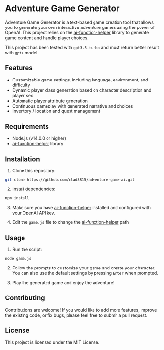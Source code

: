 # Adventure Game Generator

Adventure Game Generator is a text-based game creation tool that allows you to generate your own interactive adventure games using the power of OpenAI. This project relies on the [ai-function-helper](https://github.com/Clad3815/ai-function-helper/) library to generate game content and handle player choices.

This project has been tested with `gpt3.5-turbo` and must return better result with `gpt4` model.

## Features

- Customizable game settings, including language, environment, and difficulty
- Dynamic player class generation based on character description and player sex
- Automatic player attribute generation
- Continuous gameplay with generated narrative and choices
- Inventory / location and quest management

## Requirements

- Node.js (v14.0.0 or higher)
- [ai-function-helper](https://github.com/Clad3815/ai-function-helper/) library


## Installation

1. Clone this repository:

```bash
git clone https://github.com/clad3815/adventure-game-ai.git
```

2. Install dependencies:

```bash
npm install
```

3. Make sure you have [ai-function-helper](https://github.com/Clad3815/ai-function-helper/) installed and configured with your OpenAI API key.

4. Edit the `game.js` file to change the [ai-function-helper](https://github.com/Clad3815/ai-function-helper/) path


## Usage

1. Run the script:

```bash
node game.js
```

2. Follow the prompts to customize your game and create your character. You can also use the default settings by pressing `Enter` when prompted.

3. Play the generated game and enjoy the adventure!

## Contributing

Contributions are welcome! If you would like to add more features, improve the existing code, or fix bugs, please feel free to submit a pull request.

## License

This project is licensed under the MIT License.